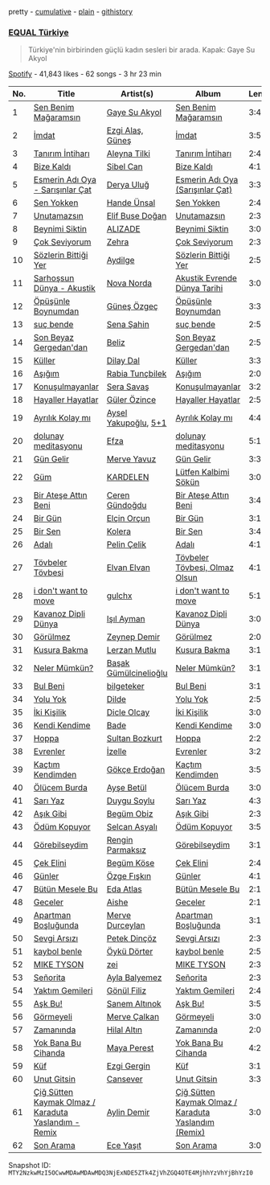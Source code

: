 pretty - [cumulative](/playlists/cumulative/37i9dQZF1DX3aD9A9aINSs.md) - [plain](/playlists/plain/37i9dQZF1DX3aD9A9aINSs) - [githistory](https://github.githistory.xyz/mackorone/spotify-playlist-archive/blob/main/playlists/plain/37i9dQZF1DX3aD9A9aINSs)

### [EQUAL Türkiye](https://open.spotify.com/playlist/37i9dQZF1DX3aD9A9aINSs)

> Türkiye'nin birbirinden güçlü kadın sesleri bir arada\. Kapak: Gaye Su Akyol

[Spotify](https://open.spotify.com/user/spotify) - 41,843 likes - 62 songs - 3 hr 23 min

| No. | Title | Artist(s) | Album | Length |
|---|---|---|---|---|
| 1 | [Sen Benim Mağaramsın](https://open.spotify.com/track/6w8wCVir8mfPfNGzB6Ap3j) | [Gaye Su Akyol](https://open.spotify.com/artist/0VsS7WKuNEsKGNIWuiwSyZ) | [Sen Benim Mağaramsın](https://open.spotify.com/album/6yWmxGqxfeUDMDM3mPOHVc) | 3:46 |
| 2 | [İmdat](https://open.spotify.com/track/4EqdtryLzCbXYK0Pr1e5p7) | [Ezgi Alaş](https://open.spotify.com/artist/3MPYl70VF5QlFVTOTRC9PZ), [Güneş](https://open.spotify.com/artist/0L3wrFI3QcbXAvFL7IaPQX) | [İmdat](https://open.spotify.com/album/2J5UY6OAgNrcA4ESKWQarx) | 3:54 |
| 3 | [Tanırım İntiharı](https://open.spotify.com/track/7s6yYB04JE83gdTybGJe4x) | [Aleyna Tilki](https://open.spotify.com/artist/4ckLjJztj53Ifid7WHweBn) | [Tanırım İntiharı](https://open.spotify.com/album/0miT4OrEIjnNlLDDHFPetS) | 2:47 |
| 4 | [Bize Kaldı](https://open.spotify.com/track/4SpbyEU2eWqR8bVpBaWNLR) | [Sibel Can](https://open.spotify.com/artist/2IiSMrjpXiteqhISWXkdUG) | [Bize Kaldı](https://open.spotify.com/album/7rIs9VYWm9AqK4aqTk7B51) | 4:14 |
| 5 | [Esmerin Adı Oya \- Sarışınlar Çat](https://open.spotify.com/track/5TPK3RmACz6NQF2fVB0pQb) | [Derya Uluğ](https://open.spotify.com/artist/7A6T0nTpXnPXDUGM1yEjEj) | [Esmerin Adı Oya \(Sarışınlar Çat\)](https://open.spotify.com/album/4rqcBFhRcBT5DqEKqSyHPY) | 3:30 |
| 6 | [Sen Yokken](https://open.spotify.com/track/4NMJzl0n1gdDmCFWtqiRHM) | [Hande Ünsal](https://open.spotify.com/artist/6YapGsI8u59kfewJjjJ2LJ) | [Sen Yokken](https://open.spotify.com/album/7MkcVM5HHkeJV1rT7yrgHW) | 2:42 |
| 7 | [Unutamazsın](https://open.spotify.com/track/0NQpsWRQP4W9LDLNo6RZ7m) | [Elif Buse Doğan](https://open.spotify.com/artist/56hgP8k96P8s7hQyMvXCHS) | [Unutamazsın](https://open.spotify.com/album/51PhvJu6YEVRdsVACNsgoY) | 2:30 |
| 8 | [Beynimi Siktin](https://open.spotify.com/track/4YjDw6azfkK9uyn4As5nDB) | [ALIZADE](https://open.spotify.com/artist/1EPZusBDP8yewhsaKtwktz) | [Beynimi Siktin](https://open.spotify.com/album/3feDEGL0SDtEqyNnHCesGw) | 3:04 |
| 9 | [Çok Seviyorum](https://open.spotify.com/track/1u6o64TzSoXNlBjeWyn3OE) | [Zehra](https://open.spotify.com/artist/2kdaYJfJVIGBaNcMmrg13p) | [Çok Seviyorum](https://open.spotify.com/album/4jkY2dgtksnHBNPrp29jww) | 2:33 |
| 10 | [Sözlerin Bittiği Yer](https://open.spotify.com/track/7sVy0m1T77LTQiH1MNx6Ab) | [Aydilge](https://open.spotify.com/artist/0cjA9XY1jx3RlniZbMkCWy) | [Sözlerin Bittiği Yer](https://open.spotify.com/album/4wtZmJ9z8asWYxoQppWawy) | 2:57 |
| 11 | [Sarhoşsun Dünya \- Akustik](https://open.spotify.com/track/6KfYpYXPKECIhjvIP9fukW) | [Nova Norda](https://open.spotify.com/artist/0A5AyLcMXZRmLE7i2maS0R) | [Akustik Evrende Dünya Tarihi](https://open.spotify.com/album/1JLUlc311J9UMkoqB2H2xS) | 3:05 |
| 12 | [Öpüşünle Boynumdan](https://open.spotify.com/track/1WwbiqFfGaIlqa63q2lCMT) | [Güneş Özgeç](https://open.spotify.com/artist/6mkCYg6ZwD3mv7XnLy19CB) | [Öpüşünle Boynumdan](https://open.spotify.com/album/6BmDTTrYFW7askosgQZhal) | 3:38 |
| 13 | [suç bende](https://open.spotify.com/track/1Cx75Ar7sN7zPogkCUR4Xd) | [Sena Şahin](https://open.spotify.com/artist/40VwjQ6yxDV90bjbDU124W) | [suç bende](https://open.spotify.com/album/1BawyviutGxsxUxczk49On) | 2:54 |
| 14 | [Son Beyaz Gergedan'dan](https://open.spotify.com/track/5otwt5y828CMRl2vr2aWRR) | [Beliz](https://open.spotify.com/artist/12QL4EXEXsPTOVjXBc8BD4) | [Son Beyaz Gergedan'dan](https://open.spotify.com/album/0pp18NYoYqZxNTWAbNvFft) | 2:57 |
| 15 | [Küller](https://open.spotify.com/track/5NIlDcCT0M8Kto5BWPCAqV) | [Dilay Dal](https://open.spotify.com/artist/0dgKXNAgYiDNSdMBFQEbv1) | [Küller](https://open.spotify.com/album/1mhWvwi99t95sYzgApE6Hv) | 3:34 |
| 16 | [Aşığım](https://open.spotify.com/track/2rVDAkhkNJeO6ylj4ohFjj) | [Rabia Tunçbilek](https://open.spotify.com/artist/6LFDD8c2UxP6NDMfrmlSMk) | [Aşığım](https://open.spotify.com/album/04usfyimGEOUwSlfayyrtk) | 2:02 |
| 17 | [Konuşulmayanlar](https://open.spotify.com/track/2tZ9wMlDXKBcfBqoBBmk1D) | [Sera Savaş](https://open.spotify.com/artist/0ZJEJs5ckjTCpL7BpyAHAF) | [Konuşulmayanlar](https://open.spotify.com/album/4uJad6JTNpY9YroACsFvNL) | 3:25 |
| 18 | [Hayaller Hayatlar](https://open.spotify.com/track/0anvD6eRPtfSgVOIadlI6B) | [Güler Özince](https://open.spotify.com/artist/4KonFbiSZXcrs9ZLe2A1mX) | [Hayaller Hayatlar](https://open.spotify.com/album/2iDjEDYHYRR9Ae76t68Czp) | 2:59 |
| 19 | [Ayrılık Kolay mı](https://open.spotify.com/track/5mHnMvkEIhx5SAUXhC74C8) | [Aysel Yakupoğlu](https://open.spotify.com/artist/2ZXIEujgkSOHFk47ra8Z1m), [5+1](https://open.spotify.com/artist/79u45H3Jr4rRRARgfCgsra) | [Ayrılık Kolay mı](https://open.spotify.com/album/3qJZ7UieMHmqj4B8nfSrV3) | 4:46 |
| 20 | [dolunay meditasyonu](https://open.spotify.com/track/3kX8em4J8LB096jDhJJxtO) | [Efza](https://open.spotify.com/artist/4gPXQMEdpsYmYZWtbk4ATJ) | [dolunay meditasyonu](https://open.spotify.com/album/4lrpDOKhGpL9PkVqBqYvQf) | 5:17 |
| 21 | [Gün Gelir](https://open.spotify.com/track/4MJuierRzALShybalYgnqm) | [Merve Yavuz](https://open.spotify.com/artist/1XDB3Z3o3zlgYN9dqEP5Rw) | [Gün Gelir](https://open.spotify.com/album/17hfdqwa0Lqxq8TrGakuch) | 3:37 |
| 22 | [Güm](https://open.spotify.com/track/7a51GZnqBaAOsMgGpbrO7d) | [KARDELEN](https://open.spotify.com/artist/4mNGMbwJpaXOAAqbAOEQms) | [Lütfen Kalbimi Sökün](https://open.spotify.com/album/4AA81z6a79qKsUPhGb2my7) | 3:02 |
| 23 | [Bir Ateşe Attın Beni](https://open.spotify.com/track/2PMapmxvMFp433esl0m6JD) | [Ceren Gündoğdu](https://open.spotify.com/artist/2t6i0lQOkrmuIInzYZFM90) | [Bir Ateşe Attın Beni](https://open.spotify.com/album/6XtwBOvkjs4GRsWnfq3yrE) | 3:45 |
| 24 | [Bir Gün](https://open.spotify.com/track/3ElINKvQUDuu9wmKkKX0PG) | [Elçin Orçun](https://open.spotify.com/artist/1e6JMnBTnlsmLfUIshPefJ) | [Bir Gün](https://open.spotify.com/album/1SVKOeVwtit5mMEjMABdjc) | 3:10 |
| 25 | [Bir Sen](https://open.spotify.com/track/1tXIxjedVUxZ05256Z63s1) | [Kolera](https://open.spotify.com/artist/2WrrDGOjPL1QFuLB45DZ7Q) | [Bir Sen](https://open.spotify.com/album/7bgZLhzFddYpz0RZjBLoIE) | 3:44 |
| 26 | [Adalı](https://open.spotify.com/track/0fqW7BBDU66tYemkDI8OVj) | [Pelin Çelik](https://open.spotify.com/artist/7kXc20Mf8rXcmW4eiV3OrO) | [Adalı](https://open.spotify.com/album/3qLx7Urz8oJXxdTEhaMhEz) | 4:11 |
| 27 | [Tövbeler Tövbesi](https://open.spotify.com/track/4uGPXLAwryUw5fH0u0AXAn) | [Elvan Elvan](https://open.spotify.com/artist/0t2P5mPqFnG1RxqK6s93zW) | [Tövbeler Tövbesi, Olmaz Olsun](https://open.spotify.com/album/0o4a3HvjquzMSowRR6wge5) | 4:12 |
| 28 | [i don't want to move](https://open.spotify.com/track/1wMHErCcAIAeU4PpIUd3l9) | [gulchx](https://open.spotify.com/artist/28azYZonw0glkoenF39SFK) | [i don't want to move](https://open.spotify.com/album/0qmIoMo45H2Zd2ioDGm593) | 5:10 |
| 29 | [Kavanoz Dipli Dünya](https://open.spotify.com/track/0bDSga9A3VmVS5i1Tz014U) | [Işıl Ayman](https://open.spotify.com/artist/5q6bMEU5EbDAOrTFUvOsC0) | [Kavanoz Dipli Dünya](https://open.spotify.com/album/2Y9FxEnCk3CZDiOu89lLHl) | 3:03 |
| 30 | [Görülmez](https://open.spotify.com/track/7khAjpvVflmoMX92LWaxUW) | [Zeynep Demir](https://open.spotify.com/artist/7D5fQOVySdv2FADQhxNly9) | [Görülmez](https://open.spotify.com/album/3sZYC5Qu1gjnA4TNt1dvjv) | 2:03 |
| 31 | [Kusura Bakma](https://open.spotify.com/track/4E3LchPdBVGTYHbhHLoBs5) | [Lerzan Mutlu](https://open.spotify.com/artist/2df65u5r3jxFWnlDF3L4aF) | [Kusura Bakma](https://open.spotify.com/album/0TOPcvrCVZKVSp25X7PzhS) | 3:19 |
| 32 | [Neler Mümkün?](https://open.spotify.com/track/5J1GJHxgnugB6bKzZizHGR) | [Başak Gümülcinelioğlu](https://open.spotify.com/artist/2t63DLmOGdPDk8AiF8qPPN) | [Neler Mümkün?](https://open.spotify.com/album/0L1GuEuzBKhwjgqTsdnIk3) | 3:10 |
| 33 | [Bul Beni](https://open.spotify.com/track/5lJTE1NKtBa9M4OYuZpYm8) | [bilgeteker](https://open.spotify.com/artist/4rD6EbWSKCTd59j1B7U7MI) | [Bul Beni](https://open.spotify.com/album/3plO7HV6GgbL9TJorSVaER) | 3:10 |
| 34 | [Yolu Yok](https://open.spotify.com/track/7JASZe5W1Xuu8hoMuAQeo3) | [Dilde](https://open.spotify.com/artist/0GDoXnSw4iGdysDQWCiuP3) | [Yolu Yok](https://open.spotify.com/album/48OGtuda8HgcPVCqqm5enB) | 2:52 |
| 35 | [İki Kişilik](https://open.spotify.com/track/0D4jeMcXabQ9yfozEAqBV3) | [Dicle Olcay](https://open.spotify.com/artist/0cJTMh5Hf6Z2iK6kBHYsC4) | [İki Kişilik](https://open.spotify.com/album/2ZZ2sKdv7z5V9twV3ndile) | 3:02 |
| 36 | [Kendi Kendime](https://open.spotify.com/track/5DZSrudPLnD59gjqchnhAt) | [Bade](https://open.spotify.com/artist/0PtAztBAwJWdQD5BABZKtz) | [Kendi Kendime](https://open.spotify.com/album/2nDgEPMZjHy2eZzvYdlFY4) | 3:04 |
| 37 | [Hoppa](https://open.spotify.com/track/6uOyfCRDHzikfQHmMt1vXr) | [Sultan Bozkurt](https://open.spotify.com/artist/5mW02gQvUeLMSRfc45fTRB) | [Hoppa](https://open.spotify.com/album/4QdOwdgjyMKXAFBuOBmixC) | 2:28 |
| 38 | [Evrenler](https://open.spotify.com/track/0LwSkdfLi6PBwtENshCKPE) | [İzelle](https://open.spotify.com/artist/6WrduelskQhS1vhzcHSnNY) | [Evrenler](https://open.spotify.com/album/1gn1N6ykCPszkc7DFf0rlc) | 3:28 |
| 39 | [Kaçtım Kendimden](https://open.spotify.com/track/1Y0JIGO8law4uVoyeElRt3) | [Gökçe Erdoğan](https://open.spotify.com/artist/2gigknSwm6nchGBu7guSbj) | [Kaçtım Kendimden](https://open.spotify.com/album/1zsM3WerlplZ0cGpFxpStv) | 3:57 |
| 40 | [Ölücem Burda](https://open.spotify.com/track/58crpkEbVZiO4uwCETmM7M) | [Ayşe Betül](https://open.spotify.com/artist/1wIRBDyxpwh24UQL8qrnW7) | [Ölücem Burda](https://open.spotify.com/album/1xy6X9C9cgVq7z2bP9Nx1V) | 3:01 |
| 41 | [Sarı Yaz](https://open.spotify.com/track/2ZDbd6LywdEF7jz9FSIbGm) | [Duygu Soylu](https://open.spotify.com/artist/4rGbEwbyxCn54KVvV589AY) | [Sarı Yaz](https://open.spotify.com/album/6nOckiHWDtyo6AfoBLCvVe) | 4:36 |
| 42 | [Aşık Gibi](https://open.spotify.com/track/2SMr1xie5qnTHTcTYiCfoQ) | [Begüm Obiz](https://open.spotify.com/artist/701O6J6F1FSADHQkFXJN5t) | [Aşık Gibi](https://open.spotify.com/album/0GwwojZQXdvuCcVZQ62G43) | 2:30 |
| 43 | [Ödüm Kopuyor](https://open.spotify.com/track/55Wr7UZXioue8IhHGM6v0e) | [Selcan Asyalı](https://open.spotify.com/artist/5iPYL1o4DRaHt1TxncOA1W) | [Ödüm Kopuyor](https://open.spotify.com/album/1xgKretg7ZFN7GQAyqHneA) | 3:54 |
| 44 | [Görebilseydim](https://open.spotify.com/track/0DT85W0vusZAIvU4e8RJjZ) | [Rengin Parmaksız](https://open.spotify.com/artist/6lTTdOALmg7BCwRr8iXmr9) | [Görebilseydim](https://open.spotify.com/album/4ooT2kEiGoeK3dsyBqxk6o) | 3:19 |
| 45 | [Çek Elini](https://open.spotify.com/track/25IhcJACqYSSlXSOK5KdX9) | [Begüm Köse](https://open.spotify.com/artist/1t0sswpiSj5CU2qD86y0RF) | [Çek Elini](https://open.spotify.com/album/0kWYkyUY4UHOQZtAOjcF47) | 2:42 |
| 46 | [Günler](https://open.spotify.com/track/4J2A21uneMcER5LVzFk8XB) | [Özge Fışkın](https://open.spotify.com/artist/0acW6PhzqNwRvVcnRozzfB) | [Günler](https://open.spotify.com/album/51owUWWdf1inrCyP1FZKls) | 4:17 |
| 47 | [Bütün Mesele Bu](https://open.spotify.com/track/2l91k0lBpU1lvfzG7Dj2Cx) | [Eda Atlas](https://open.spotify.com/artist/7evFI1HE86akQXdNhdWJVd) | [Bütün Mesele Bu](https://open.spotify.com/album/6GcyHik9Y7zseilIG7hP4U) | 2:16 |
| 48 | [Geceler](https://open.spotify.com/track/18IJFVtJ7vuqhfHltDaEus) | [Aishe](https://open.spotify.com/artist/0O4H5buGzNVQ9wp334e1wg) | [Geceler](https://open.spotify.com/album/30f2Ojg4PSKwythUfsdbhh) | 2:19 |
| 49 | [Apartman Boşluğunda](https://open.spotify.com/track/1PaJLCiL07ZwV4N2W2CWFU) | [Merve Durceylan](https://open.spotify.com/artist/7IsfckTGN8CfN1mrfqxyWR) | [Apartman Boşluğunda](https://open.spotify.com/album/2Tt7BFX3grNqWu1morAZFc) | 3:15 |
| 50 | [Sevgi Arsızı](https://open.spotify.com/track/76rrRDkywRniRX4rpcYFRv) | [Petek Dinçöz](https://open.spotify.com/artist/3v23sHokmHxpTMLEzCWwYn) | [Sevgi Arsızı](https://open.spotify.com/album/1C8WCdf3KUpmAuYJyI61om) | 2:36 |
| 51 | [kaybol benle](https://open.spotify.com/track/1AXuc0gXJzh3NiCmYTOh5f) | [Öykü Dörter](https://open.spotify.com/artist/610R56u4V2V2kVtyLenbFA) | [kaybol benle](https://open.spotify.com/album/1DmgG71zMUs47A60h5FXgQ) | 2:50 |
| 52 | [MIKE TYSON](https://open.spotify.com/track/0L4BANpC5aokZvtkdDucbi) | [zei](https://open.spotify.com/artist/0EuuCfvKdq4FHDyXHoOspa) | [MIKE TYSON](https://open.spotify.com/album/1qPPBqSlqCyZQXk0bI0JDY) | 2:33 |
| 53 | [Señorita](https://open.spotify.com/track/5E9ae7Dav7LNKdkIHUhF2l) | [Ayla Balyemez](https://open.spotify.com/artist/5WHXQlxkJQuedZq67HAACK) | [Señorita](https://open.spotify.com/album/6swbx3yGDGQbuXz5ESGE0M) | 2:34 |
| 54 | [Yaktım Gemileri](https://open.spotify.com/track/3Qe6AQaUvMDHgS1ePxd7ur) | [Gönül Filiz](https://open.spotify.com/artist/2MAM9tE3rWmnhEJ7V08Knh) | [Yaktım Gemileri](https://open.spotify.com/album/4G0M1jvqS7PjhIydDsyqqM) | 2:49 |
| 55 | [Aşk Bu!](https://open.spotify.com/track/2Kjslh2hh8CB52HXisCf2s) | [Sanem Altınok](https://open.spotify.com/artist/6b9bJeafyLKVXvfFXqojCH) | [Aşk Bu!](https://open.spotify.com/album/5reg0Gc0lFJ2VV2JB3I5Ai) | 3:56 |
| 56 | [Görmeyeli](https://open.spotify.com/track/7k4P9jf2ryGFs8FlGAEHAY) | [Merve Çalkan](https://open.spotify.com/artist/40nToqTbZUUXhFhx4zkbD3) | [Görmeyeli](https://open.spotify.com/album/3lxklLXC4UArzwI3fUeLgk) | 3:02 |
| 57 | [Zamanında](https://open.spotify.com/track/72EFhn58PvmX7pRpmWXzYO) | [Hilal Altın](https://open.spotify.com/artist/5mx3mJMa3mF4PP0UxNh1Ax) | [Zamanında](https://open.spotify.com/album/1L1cKYqBEffYBWQUCTNhIP) | 2:01 |
| 58 | [Yok Bana Bu Cihanda](https://open.spotify.com/track/4DhyDAN1yx5WNYQEeWaCSd) | [Maya Perest](https://open.spotify.com/artist/35zOeNPm5Zx3AgzzG0BBfj) | [Yok Bana Bu Cihanda](https://open.spotify.com/album/26VGDBIPiwDyJxOC9N77Hn) | 4:28 |
| 59 | [Küf](https://open.spotify.com/track/4jTh6jiN97TzjiDCWxlcli) | [Ezgi Gergin](https://open.spotify.com/artist/2EMMNlNS4JYqsJpXZNFCcb) | [Küf](https://open.spotify.com/album/336KL6HKYMWioh1TTtuRkI) | 3:10 |
| 60 | [Unut Gitsin](https://open.spotify.com/track/6ksOGk7qXq19WCYt7yD5SR) | [Cansever](https://open.spotify.com/artist/4i6eVyyyPdSryQCzO7GK0K) | [Unut Gitsin](https://open.spotify.com/album/46fCLQ6SCTWU45DSom2nFY) | 3:34 |
| 61 | [Çiğ Sütten Kaymak Olmaz / Karaduta Yaslandım \- Remix](https://open.spotify.com/track/4ucgXp0FRel2J3BkdMXW6B) | [Aylin Demir](https://open.spotify.com/artist/6ZEvuMWAUu9h7TmSbQKcPZ) | [Çiğ Sütten Kaymak Olmaz / Karaduta Yaslandım \(Remix\)](https://open.spotify.com/album/5mGyvOQ6NLvU3yEdPJGIrV) | 3:01 |
| 62 | [Son Arama](https://open.spotify.com/track/6OGO6YKvaZc3dcAtRBWsmd) | [Ece Yaşıt](https://open.spotify.com/artist/3eDccmHdX8Ve1eI7VULC3X) | [Son Arama](https://open.spotify.com/album/6UBU6bfNy3Pg0whPX50pjv) | 3:08 |

Snapshot ID: `MTY2NzkwMzI5OCwwMDAwMDAwMDQ3NjExNDE5ZTk4ZjVhZGQ4OTE4MjhhYzVhYjBhYzI0`
